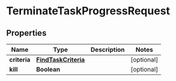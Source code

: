 # TerminateTaskProgressRequest

## Properties
Name | Type | Description | Notes
------------ | ------------- | ------------- | -------------
**criteria** | [**FindTaskCriteria**](FindTaskCriteria.md) |  |  [optional]
**kill** | **Boolean** |  |  [optional]
